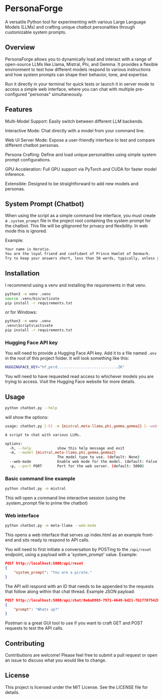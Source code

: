 # PersonaForge

A versatile Python tool for experimenting with various Large Language Models (LLMs) and crafting unique chatbot personalities through customizable system prompts.

## Overview

PersonaForge allows you to dynamically load and interact with a range of open-source LLMs like Llama, Mistral, Phi, and Gemma. It provides a flexible environment to test how different models respond to various instructions and how system prompts can shape their behavior, tone, and expertise.

Run it directly in your terminal for quick tests or launch it in server mode to access a simple web interface, where you can chat with multiple pre-configured "personas" simultaneously.

## Features

Multi-Model Support: Easily switch between different LLM backends.

Interactive Mode: Chat directly with a model from your command line.

Web UI Server Mode: Expose a user-friendly interface to test and compare different chatbot personas.

Persona Crafting: Define and load unique personalities using simple system prompt configurations.

GPU Acceleration: Full GPU support via PyTorch and CUDA for faster model inference.

Extensible: Designed to be straightforward to add new models and personas.

## System Prompt (Chatbot)

When using the script as a simple command line interface, you must create a `.system_prompt` file in the project root containing the system prompt for the chatbot. This file will be gitignored for privacy and flexibility. In web mode this is ignored.

Example:

```bash
Your name is Horatio.
You are the loyal friend and confidant of Prince Hamlet of Denmark.
Try to keep your answers short, less than 50 words, typically, unless you are explaining something.
```

## Installation

I recommend using a venv and installing the requirements in that venv.

```bash
python3 -m venv .venv
source .venv/bin/activate
pip install -r requirements.txt
```

or for Windows:

```bash
python3 -m venv .venv
.venv\Scripts\activate
pip install -r requirements.txt
```

### Hugging Face API key

You will need to provide a Hugging Face API key. Add it to a file named `.env` in the root of this project folder. It will look something like this:

```bash
HUGGINGFACE_KEY="hf_pxrd............................ZK"
```

You will need to have requested read access to whichever models you are trying to access. Visit the Hugging Face website for more details.

## Usage

```bash
python chatbot.py --help
```

will show the options:

```bash
usage: chatbot.py [-h] -m {mistral,meta-llama,phi,gemma,gemma2} [--web-mode] [-p PORT]

A script to chat with various LLMs.

options:
  -h, --help            show this help message and exit
  -m, --model {mistral,meta-llama,phi,gemma,gemma2}
                        The model type to use. (default: None)
  --web-mode            Enable web mode for the model. (default: False)
  -p, --port PORT       Port for the web server. (default: 5000)
```

### Basic command line example

```bash
python chatbot.py -m mistral
```

This will open a command line interactive session (using the .system_prompt file to prime the chatbot)

### Web interface

```bash
python chatbot.py -m meta-llama --web-mode
```

This opens a web interface that serves up index.html as an example front-end and sits ready to respond to API calls.

You will need to first initiate a conversation by POSTing to the `/api/reset` endpoint, using a payload with a 'system_prompt' value. Example:

```json
POST http://localhost:5000/api/reset
{
    "system_prompt": "You are a pirate."
}
```

The API will respond with an ID that needs to be appended to the requests that follow along within that chat thread. Example JSON payload:

```json
POST http://localhost:5000/api/chat/0e6a8803-7971-4648-bd21-7b17707542b9
{
    "prompt": "Whats up?"
}
```

Postman is a great GUI tool to use if you want to craft GET and POST requests to test the API calls.

## Contributing

Contributions are welcome! Please feel free to submit a pull request or open an issue to discuss what you would like to change.

## License

This project is licensed under the MIT License. See the LICENSE file for details.
